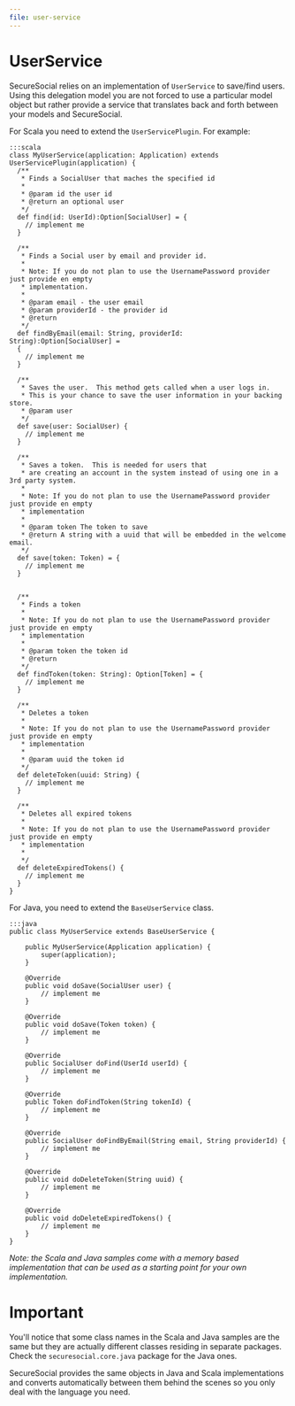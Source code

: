 ```yaml
---
file: user-service
---
```

# UserService

SecureSocial relies on an implementation of `UserService` to save/find users. Using this delegation model you are not forced to use a particular model object but rather provide a service that translates back and forth between your models and SecureSocial.

For Scala you need to extend the `UserServicePlugin`. For example:

	:::scala
	class MyUserService(application: Application) extends UserServicePlugin(application) {
	  /**
	   * Finds a SocialUser that maches the specified id
	   *
	   * @param id the user id
	   * @return an optional user
	   */
	  def find(id: UserId):Option[SocialUser] = {
	  	// implement me
	  }

	  /**
	   * Finds a Social user by email and provider id.
	   *
	   * Note: If you do not plan to use the UsernamePassword provider just provide en empty
	   * implementation.
	   *
	   * @param email - the user email
	   * @param providerId - the provider id
	   * @return
	   */
	  def findByEmail(email: String, providerId: String):Option[SocialUser] =
	  {
	  	// implement me
	  }

	  /**
	   * Saves the user.  This method gets called when a user logs in.
	   * This is your chance to save the user information in your backing store.
	   * @param user
	   */
	  def save(user: SocialUser) {
	  	// implement me
	  }

	  /**
	   * Saves a token.  This is needed for users that
	   * are creating an account in the system instead of using one in a 3rd party system.
	   *
	   * Note: If you do not plan to use the UsernamePassword provider just provide en empty
	   * implementation
	   *
	   * @param token The token to save
	   * @return A string with a uuid that will be embedded in the welcome email.
	   */
	  def save(token: Token) = {
	  	// implement me
	  }


	  /**
	   * Finds a token
	   *
	   * Note: If you do not plan to use the UsernamePassword provider just provide en empty
	   * implementation
	   *
	   * @param token the token id
	   * @return
	   */
	  def findToken(token: String): Option[Token] = {
	  	// implement me
	  }

	  /**
	   * Deletes a token
	   *
	   * Note: If you do not plan to use the UsernamePassword provider just provide en empty
	   * implementation
	   *
	   * @param uuid the token id
	   */
	  def deleteToken(uuid: String) {
	  	// implement me
	  }

	  /**
	   * Deletes all expired tokens
	   *
	   * Note: If you do not plan to use the UsernamePassword provider just provide en empty
	   * implementation
	   *
	   */
	  def deleteExpiredTokens() {
	  	// implement me
	  }
	}


For Java, you need to extend the `BaseUserService` class.

	:::java
	public class MyUserService extends BaseUserService {
    
	    public MyUserService(Application application) {
	        super(application);
	    }

	    @Override
	    public void doSave(SocialUser user) {
	        // implement me
	    }

	    @Override
	    public void doSave(Token token) {
	        // implement me
	    }

	    @Override
	    public SocialUser doFind(UserId userId) {
	        // implement me
	    }

	    @Override
	    public Token doFindToken(String tokenId) {
	        // implement me
	    }

	    @Override
	    public SocialUser doFindByEmail(String email, String providerId) {
	        // implement me
	    }

	    @Override
	    public void doDeleteToken(String uuid) {
	        // implement me
	    }

	    @Override
	    public void doDeleteExpiredTokens() {
	        // implement me
	    }
	}

*Note: the Scala and Java samples come with a memory based implementation that can be used as a starting point for your own implementation.*

# Important

You'll notice that some class names in the Scala and Java samples are the same but they are actually different classes residing in separate packages.  Check the `securesocial.core.java` package for the Java ones.

SecureSocial provides the same objects in Java and Scala implementations and converts automatically between them behind the scenes so you only deal with the language you need.
